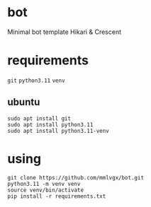 # bot
Minimal bot template Hikari &amp; Crescent
# requirements
`git`
`python3.11`
`venv`
## ubuntu
`sudo apt install git`\
`sudo apt install python3.11`\
`sudo apt install python3.11-venv`
# using
`git clone https://github.com/mmlvgx/bot.git`\
`python3.11 -m venv venv`\
`source venv/bin/activate`\
`pip install -r requirements.txt`

